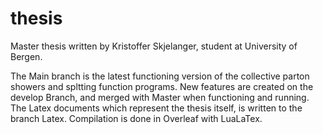 # thesis
Master thesis written by Kristoffer Skjelanger, student at University of Bergen.

The Main branch is the latest functioning version of the collective parton showers and spltting function programs.
New features are created on the develop Branch, and merged with Master when functioning and running. 
The Latex documents which represent the thesis itself, is written to the branch Latex. Compilation is done in Overleaf with LuaLaTex. 
